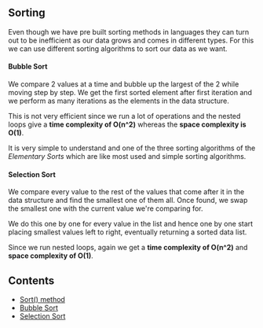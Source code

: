 ## Sorting

Even though we have pre built sorting methods in languages they can turn out to be inefficient as our data grows and comes in different types. For this we can use different sorting algorithms to sort our data as we want.

#### Bubble Sort

We compare 2 values at a time and bubble up the largest of the 2 while moving step by step. We get the first sorted element after first iteration and we perform as many iterations as the elements in the data structure.

This is not very efficient since we run a lot of operations and the nested loops give a **time complexity of O(n^2)** whereas the **space complexity is O(1)**.

It is very simple to understand and one of the three sorting algorithms of the _Elementary Sorts_ which are like most used and simple sorting algorithms.

#### Selection Sort

We compare every value to the rest of the values that come after it in the data structure and find the smallest one of them all. Once found, we swap the smallest one with the current value we're comparing for.

We do this one by one for every value in the list and hence one by one start placing smallest values left to right, eventually returning a sorted data list.

Since we run nested loops, again we get a **time complexity of O(n^2)** and **space complexity of O(1)**.

## Contents

- [Sort() method](<sort().js>)
- [Bubble Sort](bubbleSort.js)
- [Selection Sort](selectionSort.js)
